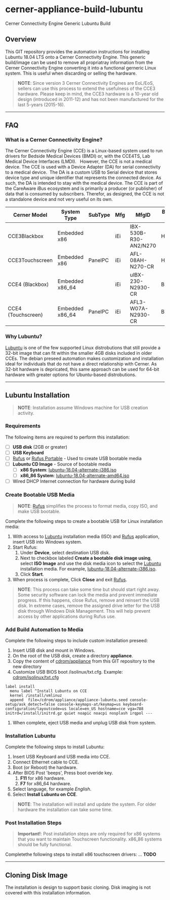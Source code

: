 # cerner-appliance-build-lubuntu

Cerner Connectivity Engine Generic Lubuntu Build

## Overview

This GIT repository provides the automation instructions for installing Lubuntu 18.04 LTS onto a Cerner Connectivity Engine.  This generic build/image can be used to remove all propriatray information from the Cerner Connectivity Engine converting it into a functional gerneric Linux system.  This is useful when discarding or selling the hardware.  

> **NOTE**: Since version 3 Cerner Connectivity Engines are EoL/EoS, sellers can use this process to extend the usefulness of the CCE3 hardware.  Please keep in mind, the CCE3 hardware is a 10-year old design (introduced in 2011-12) and has not been manufactured for the last 5-years (2015-16).

-----

## FAQ

### What is a Cerner Connectivity Engine?

The Cerner Connectivity Engine (CCE) is a Linux-based system used to run drivers for Bedside Medical Devices (BMDI) or, with the CCE4TS, Lab Medical Device Interfaces (LMDI).   However, the CCE is not a medical device.  The CCE is used with a Device Adapter (DA) for serial connectivity to a medical device.  The DA is a custom USB to Serial device that stores device type and unique identifier that represents the connected device. As such, the DA is intended to stay with the medical device.  The CCE is part of the CareAware iBus ecosystem and is primarily a producer (or publisher) of data that is consumed by subscribers.  Therefor, as designed, the CCE is not a standalone device and not very useful on its own.

| Cerner Model | System Type | SubType | Mfg | MfgID | BIOS ID | EoL/EoS |
| ----- | ----- | ----- | ----- | ----- | ----- | ----- | 
| CCE3Blackbox | Embedded x86 | | iEi | IBX-530B-R30-AN2/N270 | H409 | 4/1/2021 |
| CCE3Touchscreen | Embedded x86 | PanelPC | iEi | AFL-08AH-N270-CR | H603 | 4/1/2021 |
| CCE4 (Blackbox) | Embedded x86_64 | | iEi | uIBX-230-N2930-CR | B380 | |
| CCE4 (Touchscreen) | Embedded x86_64 | PanelPC | iEi | AFL3-W07A-N2930-CR | B378 | |

### Why Lubuntu? 

[Lubuntu](https://lubuntu.net) is one of the few supported Linux distrobutions that still provide a 32-bit image that can fit within the smaller 4GB disks included in older CCEs. The debian preseed automation makes customization and installation ideal for individuals that do not have a direct relationship with Cerner.  As 32-bit hardware is depricated, this same approach can be used for 64-bit hardware with greater options for Ubuntu-based distrobutions.

-----

## Lubuntu Installation

> **NOTE**: Installation assume Windows machine for USB creation activity.

### Requirements

The following items are required to perform this installation:
- [ ] **USB disk** (2GB or greater)
- [ ] **USB Keyboard**
- [ ] [Rufus](https://rufus.ie/) or [Rufus Portable](https://portableapps.com/apps/utilities/rufus-portable) - Used to create USB bootable media
- [ ] **Lubuntu CD Image** - Source of bootable media
  - [ ] **x86 System**: [lubuntu-18.04-alternate-i386.iso](http://cdimage.ubuntu.com/lubuntu/releases/18.04/release/lubuntu-18.04-alternate-i386.iso)
  - [ ] **x86_86 System**: [lubuntu-18.04-alternate-amd64.iso](http://cdimage.ubuntu.com/lubuntu/releases/18.04/release/lubuntu-18.04-alternate-amd64.iso)
- [ ] Wired DHCP Internet connection for hardware during build 

### Create Bootable USB Media

> **NOTE**: [Rufus](https://rufus.ie/) simplifies the process to format media, copy ISO, and make USB bootable.

Complete the following steps to create a bootable USB for Linux installation media:
1. With access to [Lubuntu](https://lubuntu.net) installation media (ISO) and [Rufus](https://rufus.ie/) application, insert USB into Windows system.
1. Start Rufus:
    1. Under **Device**, select destination USB disk.
    1. Next to checkbox labeled **Create a bootable disk image using**, select **ISO Image** and use the disk media icon to select the [Lubuntu](https://lubuntu.net) installation media.  For example, [lubuntu-18.04-alternate-i386.iso](http://cdimage.ubuntu.com/lubuntu/releases/18.04/release/lubuntu-18.04-alternate-i386.iso).
    1. Click **Start**.
1. When process is complete, Click **Close** and exit [Rufus](https://rufus.ie/).

> **NOTE**: This process can take some time but should start right away. Some security software can lock the media and prevent immediate progress. If this happens, close Rufus, remove and reinsert the USB disk. In extreme cases, remove the assigned drive letter for the USB disk through Windows Disk Management. This will help prevent access by other applications during Rufus use.

### Add Build Automation to Media

Complete the following steps to include custom installation preseed:
1. Insert USB disk and mount in Windows.
1. On the root of the USB disk, create a directory **appliance**.
1. Copy the content of [cdrom/appliance](cdrom/appliance) from this GIT repository to the new directory
1. Customize USB BIOS boot /isolinux/txt.cfg.  Example: [cdrom/isolinux/txt.cfg](cdrom/isolinux/txt.cfg)
```
label install
  menu label ^Install Lubuntu on CCE
  kernel /install/vmlinuz
  append  file=/cdrom/appliance/appliance-lubuntu.seed console-setup/ask_detect=false console-keymaps-at/keymap=us keyboard-configuration/layoutcode=us locale=en_US hostname=cce vga=788 initrd=/install/initrd.gz quiet noapic noacpi nosplash irqpol ---
```
1. When complete, eject USB media and unplug USB disk from system.

### Installation Lubuntu

Complete the following steps to install Lubuntu:
1. Insert USB Keyboard and USB media into CCE.
2. Connect Ethernet cable to CCE.
3. Boot (or Reboot) the hardware.
4. After BIOS Post 'beeps', Press boot overide key.
    1. **F11** for x86 hardware.
    1. **F7** for x86_64 hardware.
5. Select language, for example *English*.
6. Select **Install Lubuntu on CCE**.

> **NOTE**: The installation will install and update the system.  For older hardware the installation can take some time.  

### Post Installation Steps

> **Important!**: Post installation steps are only required for x86 systems that you want to maintain Touchscreen functionality.  x86_86 systems should be fully functional.

Completethe following steps to install x86 touchscreen drivers:
... **TODO**

-----

## Cloning Disk Image

The installation is design to support basic cloning.  Disk imaging is not covered with this installation information.


